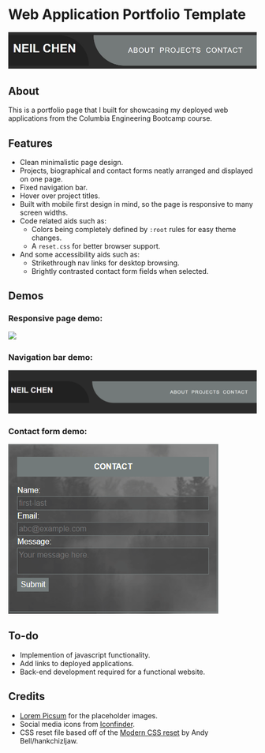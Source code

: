 # Web Application Portfolio Template

<img src="./assets/readme-img/banner.jpg">

## About

This is a portfolio page that I built for showcasing my deployed web applications from the Columbia Engineering Bootcamp course.

## Features

* Clean minimalistic page design.
* Projects, biographical and contact forms neatly arranged and displayed on one page.
* Fixed navigation bar.
* Hover over project titles.
* Built with mobile first design in mind, so the page is responsive to many screen widths.
* Code related aids such as:
    * Colors being completely defined by `:root` rules for easy theme changes.
    * A `reset.css` for better browser support.
* And some accessibility aids such as:
    * Strikethrough nav links for desktop browsing.
    * Brightly contrasted contact form fields when selected.

## Demos

### Responsive page demo:
<img src="./assets/readme-img/responsive_demo.gif">

### Navigation bar demo:
<img src="./assets/readme-img/nav_demo.gif">

### Contact form demo:
<img src="./assets/readme-img/contact-form_demo.gif">

## To-do

* Implemention of javascript functionality.
* Add links to deployed applications.
* Back-end development required for a functional website.

## Credits

* <a href="https://picsum.photos/">Lorem Picsum</a> for the placeholder images.
* Social media icons from <a href="https://www.iconfinder.com/">Iconfinder</a>.
* CSS reset file based off of the <a href="https://github.com/hankchizljaw/modern-css-reset">Modern CSS reset</a> by Andy Bell/hankchizljaw.